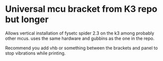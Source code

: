 # Universal mcu bracket from K3 repo but longer
  Allows vertical installation of fysetc spider 2.3 on the k3 among probably other mcus. uses the same hardware and gubbins as the one in the repo.

  Recommend you add vhb or something between the brackets and panel to stop vibrations while printing.
